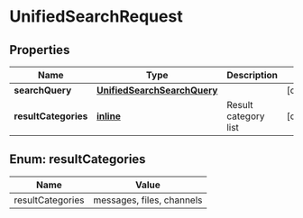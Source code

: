 
# UnifiedSearchRequest

## Properties
Name | Type | Description | Notes
------------ | ------------- | ------------- | -------------
**searchQuery** | [**UnifiedSearchSearchQuery**](UnifiedSearchSearchQuery.md) |  |  [optional]
**resultCategories** | [**inline**](#kotlin.collections.List&lt;ResultCategories&gt;) | Result category list |  [optional]


<a name="kotlin.collections.List<ResultCategories>"></a>
## Enum: resultCategories
Name | Value
---- | -----
resultCategories | messages, files, channels



